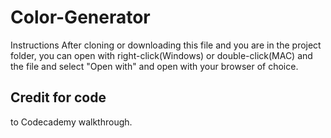 # Color-Generator
Instructions
After cloning or downloading this file and you are in the project folder, you can open with right-click(Windows) or double-click(MAC) and the file and select "Open with" and open with your browser of choice.  

## Credit for code 
to Codecademy walkthrough.